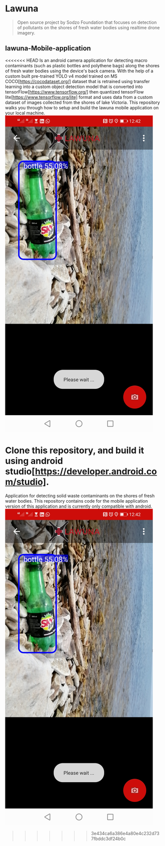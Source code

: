 # Lawuna
> Open source project by Sodzo Foundation that focuses on detection of pollutants on the shores of fresh water bodies using realtime drone imagery.

## lawuna-Mobile-application
<<<<<<< HEAD
Is an android camera application for detecting macro contaminants (such as plastic bottles and polythene bags) along the shores of fresh water bodies using the device's back camera. With the help of a custom built pre-trained YOLO v4 model trained on MS COCO[https://cocodataset.org/] dataset that is retrained using transfer learning into a custom object detection model that is converted into tensorFlow[https://www.tensorflow.org/] then quantized tensorFlow lite[https://www.tensorflow.org/lite] format and uses data from a custom dataset of images collected from the shores of lake Victoria.
This repository walks you through how to setup and build the lawuna mobile application on your local machine.
![N|Solid](app/src/main/res/drawable/Screenshot-2020-05-16-Sodzo-Foundation-Real-Time-Mobile-App-Object-Detection.jpg)

Clone this repository, and build it using android studio[https://developer.android.com/studio].
=======
Application for detecting solid waste contaminants on the shores of fresh water bodies. This repository contains code for the mobile application version of this application and is currently only compatible with android.
![N|Solid](app/src/main/res/drawable/Screenshot-2020-05-16-Sodzo-Foundation-Real-Time-Mobile-App-Object-Detection.jpg)
>>>>>>> 3e434ca6a386e4a80e4c232d737fbddc3df24b0c
